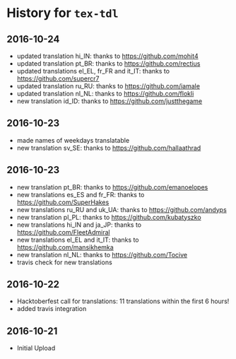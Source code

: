 # History for `tex-tdl`

## 2016-10-24
+ updated translation hi_IN: thanks to https://github.com/mohit4
+ updated translation pt_BR: thanks to https://github.com/rectius
+ updated translations el_EL, fr_FR and it_IT: thanks to https://github.com/supercr7
+ updated translation ru_RU: thanks to https://github.com/iamale
+ updated translation nl_NL: thanks to https://github.com/flokli
+ new translation id_ID: thanks to https://github.com/justthegame

## 2016-10-23
+ made names of weekdays translatable
+ new translation sv_SE: thanks to https://github.com/hallaathrad

## 2016-10-23
+ new translation pt_BR: thanks to https://github.com/emanoelopes
+ new translations es_ES and fr_FR: thanks to https://github.com/SuperHakes
+ new translations ru_RU and uk_UA: thanks to https://github.com/andyps
+ new translation pl_PL: thanks to https://github.com/kubatyszko
+ new translations hi_IN and ja_JP: thanks to https://github.com/FleetAdmiral
+ new translations el_EL and it_IT: thanks to https://github.com/mansikhemka
+ new translation nl_NL: thanks to https://github.com/Tocive
+ travis check for new translations

## 2016-10-22
+ Hacktoberfest call for translations: 11 translations within the first 6 hours!
+ added travis integration

## 2016-10-21
+ Initial Upload
